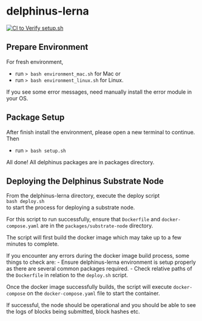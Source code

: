 # delphinus-lerna
[![CI to Verify setup.sh](https://github.com/ZhenXunGe/delphinus-lerna/actions/workflows/main.yml/badge.svg)](https://github.com/ZhenXunGe/delphinus-lerna/actions/workflows/main.yml)

## Prepare Environment

For fresh environment, 
- run `> bash environment_mac.sh` for Mac or 
- run `> bash environment_linux.sh` for Linux.

If you see some error messages, need manually install the error module in your OS.

## Package Setup

After finish install the environment, please open a new terminal to continue. Then
- run `> bash setup.sh`

All done!
All delphinus packages are in packages directory.


## Deploying the Delphinus Substrate Node

From the delphinus-lerna directory, execute the deploy script  
`bash deploy.sh`  
to start the process for deploying a substrate node.  

For this script to run successfully, ensure that `Dockerfile` and `docker-compose.yaml` are in the `packages/substrate-node` directory.

The script will first build the docker image which may take up to a few minutes to complete.  

If you encounter any errors during the docker image build process, some things to check are:
    - Ensure delphinus-lerna environment is setup properly as there are several common packages required.
    - Check relative paths of the `Dockerfile` in relation to the `deploy.sh` script.

Once the docker image successfully builds, the script will execute `docker-compose` on the `docker-compose.yaml` file to start the container.

If successful, the node should be operational and you should be able to see the logs of blocks being submitted, block hashes etc.




